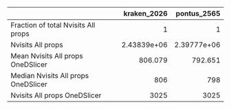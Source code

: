 |                                     |    kraken_2026 |    pontus_2565 |
|:------------------------------------|---------------:|---------------:|
| Fraction of total Nvisits All props |    1           |    1           |
| Nvisits All props                   |    2.43839e+06 |    2.39777e+06 |
| Mean Nvisits All props OneDSlicer   |  806.079       |  792.651       |
| Median Nvisits All props OneDSlicer |  806           |  798           |
| Nvisits All props OneDSlicer        | 3025           | 3025           |
